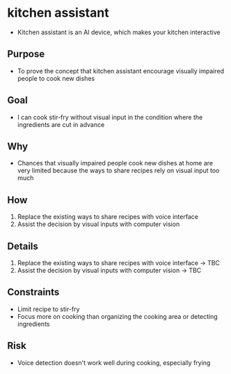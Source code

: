 # kitchen assistant
- Kitchen assistant is an AI device, which makes your kitchen interactive

## Purpose 
- To prove the concept that kitchen assistant encourage visually impaired people to cook new dishes

## Goal
- I can cook stir-fry without visual input in the condition where the ingredients are cut in advance 

## Why
- Chances that visually impaired people cook new dishes at home are very limited because the ways to share recipes rely on visual input too much

## How
1. Replace the existing ways to share recipes with voice interface
2. Assist the decision by visual inputs with computer vision

## Details
1. Replace the existing ways to share recipes with voice interface -> TBC
2. Assist the decision by visual inputs with computer vision -> TBC

## Constraints
- Limit recipe to stir-fry
- Focus more on cooking than organizing the cooking area or detecting ingredients

## Risk
- Voice detection doesn't work well during cooking, especially frying
